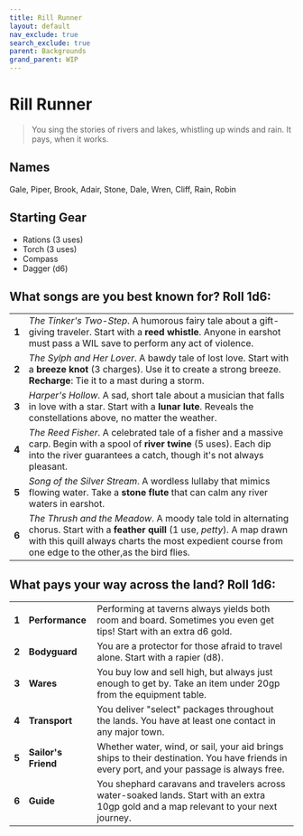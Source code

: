 ```yaml
---
title: Rill Runner
layout: default
nav_exclude: true
search_exclude: true
parent: Backgrounds
grand_parent: WIP
---
```


# Rill Runner

> You sing the stories of rivers and lakes, whistling up winds and rain. It pays, when it works.

## Names
Gale, Piper, Brook, Adair, Stone, Dale, Wren, Cliff, Rain, Robin

## Starting Gear

- Rations (3 uses)
- Torch (3 uses)
- Compass
- Dagger (d6)

## What songs are you best known for? Roll 1d6:

|       |                                                                                                                                                                                                                                          |
| ----- | ---------------------------------------------------------------------------------------------------------------------------------------------------------------------------------------------------------------------------------------- |
| **1** | _The Tinker's Two-Step_. A humorous fairy tale about a gift-giving traveler. Start with a **reed whistle**. Anyone in earshot must pass a WIL save to perform any act of violence.                                                       |
| **2** | _The Sylph and Her Lover_. A bawdy tale of lost love. Start with a **breeze knot** (3 charges). Use it to create a strong breeze. **Recharge**: Tie it to a mast during a storm.                                                         |
| **3** | _Harper's Hollow_. A sad, short tale about a musician that falls in love with a star. Start with a **lunar lute**. Reveals the constellations above, no matter the weather.                                                              |
| **4** | _The Reed Fisher_. A celebrated tale of a fisher and a massive carp. Begin with a spool of **river twine** (5 uses). Each dip into the river guarantees a catch, though it's not always pleasant.                                        |
| **5** | _Song of the Silver Stream_. A wordless lullaby that mimics flowing water. Take a **stone flute** that can calm any river waters in earshot.                                                                                             |
| **6** | _The Thrush and the Meadow_. A moody tale told in alternating chorus. Start with a **feather quill** (1 use, _petty_). A map drawn with this quill always charts the most expedient course from one edge to the other,as the bird flies. |

## What pays your way across the land? Roll 1d6:

|       |                     |                                                                                                                                             |
| ----- | ------------------- | ------------------------------------------------------------------------------------------------------------------------------------------- |
| **1** | **Performance**     | Performing at taverns always yields both room and board. Sometimes you even get tips! Start with an extra d6 gold.                          |
| **2** | **Bodyguard**       | You are a protector for those afraid to travel alone. Start with a rapier (d8).                                                          |
| **3** | **Wares**           | You buy low and sell high, but always just enough to get by. Take an item under 20gp from the equipment table.                              |
| **4** | **Transport**       | You deliver "select" packages throughout the lands. You have at least one contact in any major town.                                        |                                                    
| **5** | **Sailor's Friend** | Whether water, wind, or sail, your aid brings ships to their destination. You have friends in every port, and your passage is always free.  |
| **6** | **Guide**           | You shephard caravans and travelers across water-soaked lands. Start with an extra 10gp gold and a map relevant to your next journey. |
